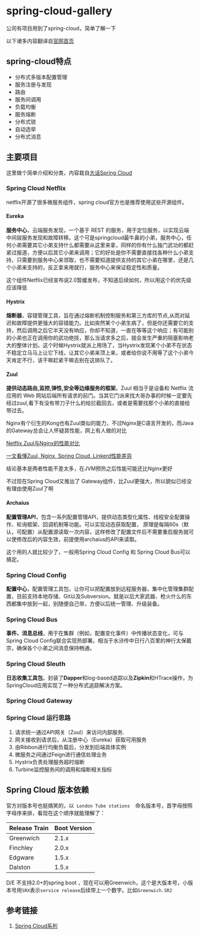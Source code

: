 # spring-cloud-gallery

公司有项目用到了spring-cloud，简单了解一下

以下诸多内容翻译自[官网首页](https://spring.io/projects/spring-cloud)

## spring-cloud特点


- 分布式多版本配置管理
- 服务注册与发现
- 路由
- 服务间调用
- 负载均衡
- 服务熔断
- 分布式锁
- 自动选举
- 分布式消息

## 主要项目

这里做个简单介绍和分类，内容栽自[大话Spring Cloud](http://www.ityouknow.com/springcloud/2017/05/01/simple-springcloud.html)

### Spring Cloud Netflix

netflix开源了很多微服务组件，spring cloud官方也是推荐使用这些开源组件。



#### Eureka

**服务中心**，云端服务发现，一个基于 REST 的服务，用于定位服务，以实现云端中间层服务发现和故障转移。这个可是springcloud最牛鼻的小弟，服务中心，任何小弟需要其它小弟支持什么都需要从这里来拿，同样的你有什么独门武功的都赶紧过报道，方便以后其它小弟来调用；它的好处是你不需要直接找各种什么小弟支持，只需要到服务中心来领取，也不需要知道提供支持的其它小弟在哪里，还是几个小弟来支持的，反正拿来用就行，服务中心来保证稳定性和质量。 

这个组件Netflix已经宣布说2.0暂缓发布，不知道后续如何，所以用这个的优先级应该降低



#### Hystrix

**熔断器**，容错管理工具，旨在通过熔断机制控制服务和第三方库的节点,从而对延迟和故障提供更强大的容错能力。比如突然某个小弟生病了，但是你还需要它的支持，然后调用之后它半天没有响应，你却不知道，一直在等等这个响应；有可能别的小弟也正在调用你的武功绝技，那么当请求多之后，就会发生严重的阻塞影响老大的整体计划。这个时候Hystrix就派上用场了，当Hystrix发现某个小弟不在状态不稳定立马马上让它下线，让其它小弟来顶上来，或者给你说不用等了这个小弟今天肯定不行，该干嘛赶紧干嘛去别在这排队了。 

#### **Zuul** 

**提供动态路由,监控,弹性,安全等边缘服务的框架**。Zuul 相当于是设备和 Netflix 流应用的 Web 网站后端所有请求的前门。当其它门派来找大哥办事的时候一定要先经过zuul,看下有没有带刀子什么的给拦截回去，或者是需要找那个小弟的直接给带过去。 

Nginx有个衍生的Kong也有Zuul类似的能力，不过Nginx是C语言开发的，而Java的Gateway总会让人怀疑其性能，网上有人做的对比

[Netflix Zuul与Nginx的性能对比](http://blog.didispace.com/zuul-vs-nginx-performance/)

[一文看懂Zuul, Nginx, Spring Cloud, Linkerd性能差异](https://blog.csdn.net/zhangbijun1230/article/details/81660834)

结论基本是两者性能不差太多，在JVM预热之后性能可能还比Nginx更好



不过现在Spring Cloud又推出了 Gateway组件，比Zuul更强大，所以貌似已经没有理由使用Zuul了啊



#### **Archaius** 

**配置管理API**，包含一系列配置管理API，提供动态类型化属性、线程安全配置操作、轮询框架、回调机制等功能。可以实现动态获取配置， 原理是每隔60s（默认，可配置）从配置源读取一次内容，这样修改了配置文件后不需要重启服务就可以使修改后的内容生效，前提使用archaius的API来读取。 

这个用的人就比较少了，一般用Spring Cloud Config 和 Spring Cloud Bus可以搞定。



### Spring Cloud Config

**配置中心**，配置管理工具包，让你可以把配置放到远程服务器，集中化管理集群配置，目前支持本地存储、Git以及Subversion。就是以后大家武器、枪火什么的东西都集中放到一起，别随便自己带，方便以后统一管理、升级装备。 



### Spring Cloud Bus

**事件、消息总线**，用于在集群（例如，配置变化事件）中传播状态变化，可与Spring Cloud Config联合实现热部署。相当于水浒传中日行八百里的神行太保戴宗，确保各个小弟之间消息保持畅通。 



### **Spring Cloud Sleuth** 

**日志收集工具包**，封装了**Dapper**和log-based追踪以及**Zipkin**和HTrace操作，为SpringCloud应用实现了一种分布式追踪解决方案。 



### Spring Cloud Gateway





### Spring Cloud 运行思路



1. 请求统一通过API网关（Zuul）来访问内部服务.
2. 网关接收到请求后，从注册中心（Eureka）获取可用服务
3. 由Ribbon进行均衡负载后，分发到后端具体实例
4. 微服务之间通过Feign进行通信处理业务
5. Hystrix负责处理服务超时熔断
6. Turbine监控服务间的调用和熔断相关指标



## Spring Cloud 版本依赖

官方对版本号也挺搞笑的，以` London Tube stations  `命名版本号，首字母按照字母序来排，看现在这个顺序就能理解了：

| Release Train | Boot Version |
| ------------- | ------------ |
| Greenwich     | 2.1.x        |
| Finchley      | 2.0.x        |
| Edgware       | 1.5.x        |
| Dalston       | 1.5.x        |

D/E 不支持2.0+的spring boot ，现在可以用Greenwich，这个是大版本号，小版本号用`SRX`表示`service release`后续带上一个数字。比如`Greenwich.SR2`



## 参考链接

1. [Spring Cloud系列](http://www.ityouknow.com/spring-cloud.html)